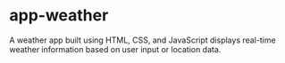 # app-weather
A weather app built using HTML, CSS, and JavaScript displays real-time weather information based on user input or location data.
